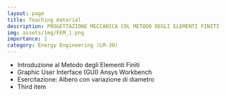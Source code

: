 ```yaml
---
layout: page
title: Teaching material
description: PROGETTAZIONE MECCANICA COL METODO DEGLI ELEMENTI FINITI
img: assets/img/FEM_1.png
importance: 1
category: Energy Engineering (LM-30)
---
```


<ul>
    <li>Introduzione al Metodo degli Elementi Finiti <a href="/TeachingMaterial/Ingegneria_Energetica/PMMEF/_0_Introduzione.pdf" target="_blank" rel="noopener noreferrer" class="float-right"><i class="fas fa-file-pdf"></i></a></li>
    <li>Graphic User Interface (GUI) Ansys Workbench <a href="/TeachingMaterial/Ingegneria_Energetica/PMMEF/_1_GUI.pdf" target="_blank" rel="noopener noreferrer" class="float-right"><i class="fas fa-file-pdf"></i></a></li>
	<li>Esercitazione: Albero con variazione di diametro <a href="/TeachingMaterial/Ingegneria_Energetica/PMMEF/2_Albero_con_variazione_diametro_CAD" target="_blank" rel="noopener noreferrer" class="float-right"><i class="fas fa-folder"></i></a><a href="/TeachingMaterial/Ingegneria_Energetica/PMMEF/_2_0_Albero_con_variazione_diametro.pdf" target="_blank" rel="noopener noreferrer" class="float-right"><i class="fas fa-file-pdf"></i></a></li>
    <li>Third item</li>
</ul>

